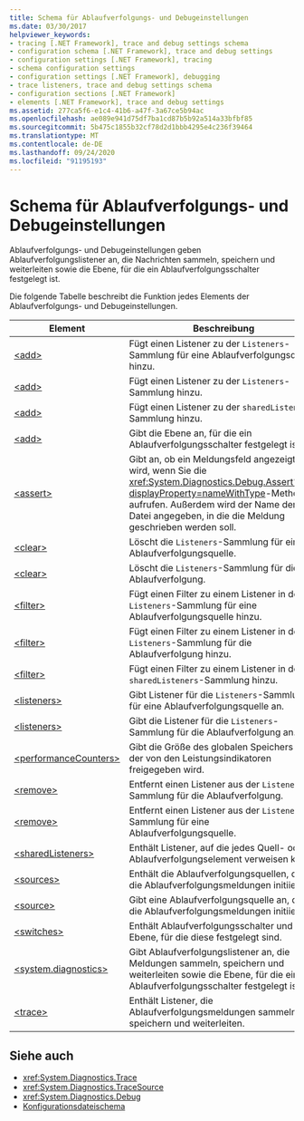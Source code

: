 ```yaml
---
title: Schema für Ablaufverfolgungs- und Debugeinstellungen
ms.date: 03/30/2017
helpviewer_keywords:
- tracing [.NET Framework], trace and debug settings schema
- configuration schema [.NET Framework], trace and debug settings
- configuration settings [.NET Framework], tracing
- schema configuration settings
- configuration settings [.NET Framework], debugging
- trace listeners, trace and debug settings schema
- configuration sections [.NET Framework]
- elements [.NET Framework], trace and debug settings
ms.assetid: 277ca5f6-e1c4-41b6-a47f-3a67ce5b94ac
ms.openlocfilehash: ae089e941d75df7ba1cd87b5b92a514a33bfbf85
ms.sourcegitcommit: 5b475c1855b32cf78d2d1bbb4295e4c236f39464
ms.translationtype: MT
ms.contentlocale: de-DE
ms.lasthandoff: 09/24/2020
ms.locfileid: "91195193"
---
```

# <a name="trace-and-debug-settings-schema"></a>Schema für Ablaufverfolgungs- und Debugeinstellungen

Ablaufverfolgungs- und Debugeinstellungen geben Ablaufverfolgungslistener an, die Nachrichten sammeln, speichern und weiterleiten sowie die Ebene, für die ein Ablaufverfolgungsschalter festgelegt ist.  
  
 Die folgende Tabelle beschreibt die Funktion jedes Elements der Ablaufverfolgungs- und Debugeinstellungen.  
  
|Element|Beschreibung|  
|-------------|-----------------|  
|[\<add>](add-element-for-listeners-for-source.md)|Fügt einen Listener zu der `Listeners`-Sammlung für eine Ablaufverfolgungsquelle hinzu.|  
|[\<add>](add-element-for-listeners-for-trace.md)|Fügt einen Listener zu der `Listeners`-Sammlung hinzu.|  
|[\<add>](add-element-for-sharedlisteners.md)|Fügt einen Listener zu der `sharedListeners`-Sammlung hinzu.|  
|[\<add>](add-element-for-switches.md)|Gibt die Ebene an, für die ein Ablaufverfolgungsschalter festgelegt ist.|  
|[\<assert>](assert-element.md)|Gibt an, ob ein Meldungsfeld angezeigt wird, wenn Sie die <xref:System.Diagnostics.Debug.Assert%2A?displayProperty=nameWithType>-Methode aufrufen. Außerdem wird der Name der Datei angegeben, in die die Meldung geschrieben werden soll.|  
|[\<clear>](clear-element-for-listeners-for-source.md)|Löscht die `Listeners`-Sammlung für eine Ablaufverfolgungsquelle.|  
|[\<clear>](clear-element-for-listeners-for-trace.md)|Löscht die `Listeners`-Sammlung für die Ablaufverfolgung.|  
|[\<filter>](filter-element-for-add-for-listeners-for-source.md)|Fügt einen Filter zu einem Listener in der `Listeners`-Sammlung für eine Ablaufverfolgungsquelle hinzu.|  
|[\<filter>](filter-element-for-add-for-listeners-for-trace.md)|Fügt einen Filter zu einem Listener in der `Listeners`-Sammlung für die Ablaufverfolgung hinzu.|  
|[\<filter>](filter-element-for-add-for-sharedlisteners.md)|Fügt einen Filter zu einem Listener in der `sharedListeners`-Sammlung hinzu.|  
|[\<listeners>](listeners-element-for-source.md)|Gibt Listener für die `Listeners`-Sammlung für eine Ablaufverfolgungsquelle an.|  
|[\<listeners>](listeners-element-for-trace.md)|Gibt die Listener für die `Listeners`-Sammlung für die Ablaufverfolgung an.|  
|[\<performanceCounters>](performancecounters-element.md)|Gibt die Größe des globalen Speichers an, der von den Leistungsindikatoren freigegeben wird.|  
|[\<remove>](remove-element-for-listeners-for-trace.md)|Entfernt einen Listener aus der `Listeners`-Sammlung für die Ablaufverfolgung.|  
|[\<remove>](remove-element-for-listeners-for-source.md)|Entfernt einen Listener aus der `Listeners`-Sammlung für eine Ablaufverfolgungsquelle.|  
|[\<sharedListeners>](sharedlisteners-element.md)|Enthält Listener, auf die jedes Quell- oder Ablaufverfolgungselement verweisen kann.|  
|[\<sources>](sources-element.md)|Enthält die Ablaufverfolgungsquellen, die die Ablaufverfolgungsmeldungen initiieren.|  
|[\<source>](source-element.md)|Gibt eine Ablaufverfolgungsquelle an, die die Ablaufverfolgungsmeldungen initiiert.|  
|[\<switches>](switches-element.md)|Enthält Ablaufverfolgungsschalter und die Ebene, für die diese festgelegt sind.|  
|[\<system.diagnostics>](system-diagnostics-element.md)|Gibt Ablaufverfolgungslistener an, die Meldungen sammeln, speichern und weiterleiten sowie die Ebene, für die ein Ablaufverfolgungsschalter festgelegt ist.|  
|[\<trace>](trace-element.md)|Enthält Listener, die Ablaufverfolgungsmeldungen sammeln, speichern und weiterleiten.|  
  
## <a name="see-also"></a>Siehe auch

- <xref:System.Diagnostics.Trace>
- <xref:System.Diagnostics.TraceSource>
- <xref:System.Diagnostics.Debug>
- [Konfigurationsdateischema](../index.md)
